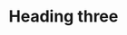 ---
title: Heading three
tags:
icon: heading-three
svg: '<svg xmlns="http://www.w3.org/2000/svg" width="24" height="24" fill="none" viewBox="0 0 24 24" stroke-width="1.5" stroke-linecap="round" stroke-linejoin="round" stroke="currentColor"><path d="M3.75 4.5v15m9.5-15v15M3.75 12h9.5M16 9.5h5L17.5 14c2 0 3.5 1 3.5 3 0 2.74-3.409 3.2-5 1.45"/></svg>'
---